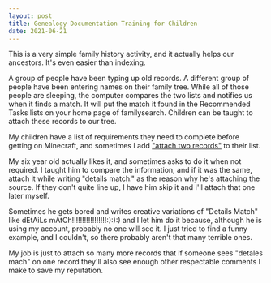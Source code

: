 ```yaml
---
layout: post
title: Genealogy Documentation Training for Children
date: 2021-06-21
---
```


This is a very simple family history activity, and it actually helps our ancestors. It's even easier than indexing. 

A group of people have been typing up old records. A different group of people have been entering names on their family tree. While all of those people are sleeping, the computer compares the two lists and notifies us when it finds a match. It will put the match it found in the Recommended Tasks lists on your home page of familysearch. Children can be taught to attach these records to our tree.

My children have a list of requirements they need to complete before getting on Minecraft, and sometimes I add ["attach two records"](https://www.familysearch.org/blog/en/completing-tasks-familysearch-tree-mobile-app/) to their list.

My six year old actually likes it, and sometimes asks to do it when not required. I taught him to compare the information, and if it was the same, attach it while writing "details match." as the reason why he's attaching the source. If they don't quite line up, I have him skip it and I'll attach that one later myself.  

Sometimes he gets bored and writes creative variations of "Details Match" like dEtAiLs mAtCh!!!!!!!!!!!!!!!!!:):):) and I let him do it because, although he is using my account, probably no one will see it. I just tried to find a funny example, and I couldn't, so there probably aren't that many terrible ones. 

My job is just to attach so many more records that if someone sees "detales mach" on one record they'll also see enough other respectable comments I make to save my reputation.


